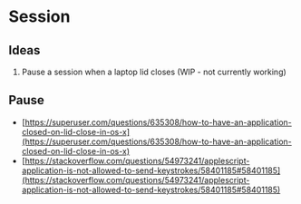 # Session

## Ideas
1. Pause a session when a laptop lid closes (WIP - not currently working)

## Pause
- [https://superuser.com/questions/635308/how-to-have-an-application-closed-on-lid-close-in-os-x](https://superuser.com/questions/635308/how-to-have-an-application-closed-on-lid-close-in-os-x)
- [https://stackoverflow.com/questions/54973241/applescript-application-is-not-allowed-to-send-keystrokes/58401185#58401185](https://stackoverflow.com/questions/54973241/applescript-application-is-not-allowed-to-send-keystrokes/58401185#58401185)